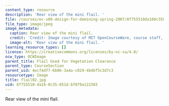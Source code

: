 ```yaml
---
content_type: resource
description: 'Rear view of the mini flail. '
file: /courses/ec-s06-design-for-demining-spring-2007/8f755510da160c35051db7079a122303_flail02.jpg
file_type: image/jpeg
image_metadata:
  caption: Rear view of the mini flail.
  credit: 'Credit: Image courtesy of MIT OpenCourseWare, course staff, and students.'
  image-alt: 'Rear view of the mini flail. '
learning_resource_types: []
license: https://creativecommons.org/licenses/by-nc-sa/4.0/
ocw_type: OCWImage
parent_title: Flail Used for Vegetation Clearance
parent_type: CourseSection
parent_uid: 4ecf4df7-6b06-3a4a-c029-4b4bf5c3d7c3
resourcetype: Image
title: flail02.jpg
uid: 8f755510-da16-0c35-051d-b7079a122303
---
```

Rear view of the mini flail. 